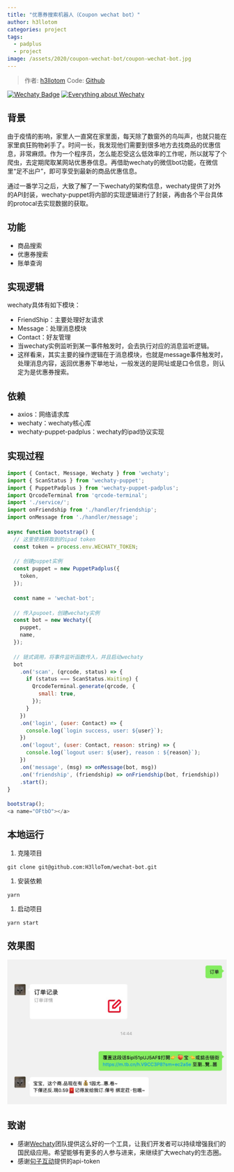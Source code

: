 ```yaml
---
title: "优惠券搜索机器人（Coupon wechat bot）"
author: h3llotom
categories: project
tags:
  - padplus
  - project
image: /assets/2020/coupon-wechat-bot/coupon-wechat-bot.jpg
---
```


> 作者: [h3llotom](https://github.com/h3llotom/)
> Code: [Github](https://github.com/h3llotom/wechat-bot)

[![Wechaty Badge](https://img.shields.io/badge/Powered%20By-Wechaty-green.svg#align=left&display=inline&height=20&margin=%5Bobject%20Object%5D&originHeight=20&originWidth=132&status=done&style=none&width=132)](https://github.com/wechaty/wechaty)
[![Everything about Wechaty](https://img.shields.io/badge/Wechaty-%E5%BC%80%E6%BA%90%E6%BF%80%E5%8A%B1%E8%AE%A1%E5%88%92-green.svg#align=left&display=inline&height=20&margin=%5Bobject%20Object%5D&originHeight=20&originWidth=134&status=done&style=none&width=134)](https://github.com/juzibot/Welcome/wiki/Everything-about-Wechaty)

## 背景

由于疫情的影响，家里人一直窝在家里面，每天除了数窗外的鸟叫声，也就只能在家里疯狂购物剁手了。时间一长，我发现他们需要到很多地方去找商品的优惠信息，非常麻烦。作为一个程序员，怎么能忍受这么低效率的工作呢，所以就写了个爬虫，去定期爬取某网站优惠券信息。再借助wechaty的微信bot功能，在微信里“足不出户”，即可享受到最新的商品优惠信息。

通过一番学习之后，大致了解了一下wechaty的架构信息，wechaty提供了对外的API封装，wechaty-puppet将内部的实现逻辑进行了封装，再由各个平台具体的protocal去实现数据的获取。

## 功能

- 商品搜索
- 优惠券搜索
- 账单查询

## 实现逻辑

wechaty具体有如下模块：

- FriendShip：主要处理好友请求
- Message：处理消息模块
- Contact：好友管理
- 当wechaty实例监听到某一事件触发时，会去执行对应的消息监听逻辑。
- 这样看来，其实主要的操作逻辑在于消息模块，也就是message事件触发时，处理消息内容，返回优惠券下单地址，一般发送的是网址或是口令信息，则认定为是优惠券搜索。

## 依赖

- axios：网络请求库
- wechaty：wechaty核心库
- wechaty-puppet-padplus：wechaty的ipad协议实现

## 实现过程

```javascript
import { Contact, Message, Wechaty } from 'wechaty';
import { ScanStatus } from 'wechaty-puppet';
import { PuppetPadplus } from 'wechaty-puppet-padplus';
import QrcodeTerminal from 'qrcode-terminal';
import './service/';
import onFriendship from './handler/friendship';
import onMessage from './handler/message';

async function bootstrap() {
  // 这里使用获取到的ipad token
  const token = process.env.WECHATY_TOKEN;

  // 创建puppet实例
  const puppet = new PuppetPadplus({
    token,
  });

  const name = 'wechat-bot';

  // 传入pupoet，创建wechaty实例
  const bot = new Wechaty({
    puppet,
    name,
  });

  // 链式调用，将事件监听函数传入，并且启动wechaty
  bot
    .on('scan', (qrcode, status) => {
      if (status === ScanStatus.Waiting) {
        QrcodeTerminal.generate(qrcode, {
          small: true,
        });
      }
    })
    .on('login', (user: Contact) => {
      console.log(`login success, user: ${user}`);
    })
    .on('logout', (user: Contact, reason: string) => {
      console.log(`logout user: ${user}, reason : ${reason}`);
    })
    .on('message', (msg) => onMessage(bot, msg))
    .on('friendship', (friendship) => onFriendship(bot, friendship))
    .start();
}

bootstrap();
<a name="OFtbO"></a>
```

## 本地运行

1. 克隆项目

```shell
git clone git@github.com:H3lloTom/wechat-bot.git
```

1. 安装依赖

```shell
yarn
```

1. 启动项目

```shell
yarn start
```

## 效果图

![效果图](/assets/2020/coupon-wechat-bot/coupon-wechat-bot.jpg)

## 致谢

- 感谢[Wechaty](https://wechaty.github.io)团队提供这么好的一个工具，让我们开发者可以持续增强我们的国民级应用。希望能够有更多的人参与进来，来继续扩大wechaty的生态圈。
- 感谢[句子互动](https://www.juzibot.com)提供的api-token
